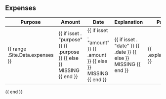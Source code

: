 
## Expenses


| Purpose | Amount | Date | Explanation |Paid | 
|---|---|---|---|---|
{{ range .Site.Data.expenses }}| {{ if isset . "purpose" }} {{ .purpose }} {{ else }} MISSING {{ end }} | {{ if isset . "amount" }} {{ .amount }} {{ else }} MISSING {{ end }} | {{ if isset . "date" }} {{ .date }} {{ else }} MISSING {{ end }} | {{ .explanation }} | {{ if eq .paid true }} true {{ else if eq .paid false }} false {{ else }} ERROR {{ end }}
{{ end }}
